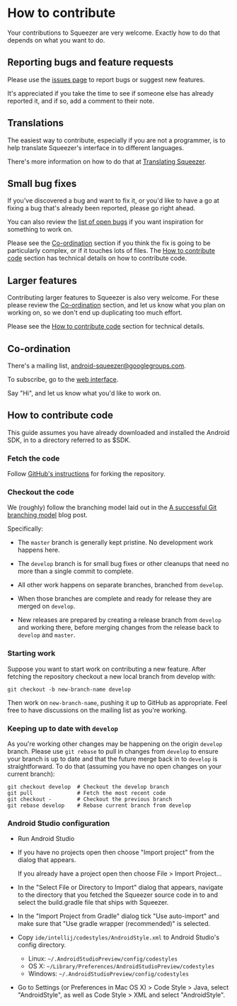 # How to contribute

Your contributions to Squeezer are very welcome. Exactly how to do that
depends on what you want to do.

## Reporting bugs and feature requests

Please use the
[issues page](https://github.com/nikclayton/android-squeezer/issues) to
report bugs or suggest new features.

It's appreciated if you take the time to see if someone else has already
reported it, and if so, add a comment to their note.

## Translations

The easiest way to contribute, especially if you are not a programmer,
is to help translate Squeezer's interface in to different languages.

There's more information on how to do that at
[Translating Squeezer](https://github.com/nikclayton/android-squeezer/wiki/Translating-Squeezer).

## Small bug fixes

If you've discovered a bug and want to fix it, or you'd like to have a go
at fixing a bug that's already been reported, please go right ahead.

You can also review the
[list of open bugs](https://github.com/nikclayton/android-squeezer/issues?utf8=%E2%9C%93&q=is%3Aissue+is%3Aopen+label%3Abug)
if you want inspiration for something to work on.

Please see the [Co-ordination](#Co-ordination) section if you think the
fix is going to be particularly complex, or if it touches lots of
files. The [How to contribute code](#How-to-contribute-code) section
has technical details on how to contribute code.

## Larger features

Contributing larger features to Squeezer is also very welcome. For these
please review the [Co-ordination](#Co-ordination) section, and let us
know what you plan on working on, so we don't end up duplicating too much
effort.

Please see the [How to contribute code](#How-to-contribute-code) section
for technical details.

## Co-ordination

There's a mailing list, android-squeezer@googlegroups.com.

To subscribe, go to the
[web interface](https://groups.google.com/forum/#!forum/android-squeezer).

Say "Hi", and let us know what you'd like to work on.

## How to contribute code

This guide assumes you have already downloaded and installed the Android
SDK, in to a directory referred to as $SDK.

### Fetch the code

Follow [GitHub's instructions](https://help.github.com/articles/fork-a-repo)
for forking the repository.

### Checkout the code

We (roughly) follow the branching model laid out in the
[A successful Git branching model](http://nvie.com/posts/a-successful-git-branching-model/)
blog post.

Specifically:

*   The `master` branch is generally kept pristine. No development work
    happens here.

*   The `develop` branch is for small bug fixes or other cleanups that need
    no more than a single commit to complete.

*   All other work happens on separate branches, branched from `develop`.

*   When those branches are complete and ready for release they are merged on
    `develop`.

*   New releases are prepared by creating a release branch from `develop` and
    working there, before merging changes from the release back to `develop`
    and `master`.

### Starting work

Suppose you want to start work on contributing a new feature. After fetching
the repository checkout a new local branch from develop with:

    git checkout -b new-branch-name develop

Then work on `new-branch-name`, pushing it up to GitHub as appropriate. Feel
free to have discussions on the mailing list as you're working.

### Keeping up to date with `develop`

As you're working other changes may be happening on the origin `develop`
branch. Please use `git rebase` to pull in changes from `develop` to ensure
your branch is up to date and that the future merge back in to `develop` is
straightforward. To do that (assuming you have no open changes on your
current branch):

```
git checkout develop  # Checkout the develop branch
git pull              # Fetch the most recent code
git checkout -        # Checkout the previous branch
git rebase develop    # Rebase current branch from develop
```

### Android Studio configuration

*   Run Android Studio

*   If you have no projects open then choose "Import project" from the dialog
    that appears.

    If you already have a project open then choose File > Import Project...

*   In the "Select File or Directory to Import" dialog that appears, navigate
    to the directory that you fetched the Squeezer source code in to and
    select the build.gradle file that ships with Squeezer.

*   In the "Import Project from Gradle" dialog tick "Use auto-import" and
    make sure that "Use gradle wrapper (recommended)" is selected.

*   Copy `ide/intellij/codestyles/AndroidStyle.xml` to Android Studio's config
    directory.

    -   Linux: `~/.AndroidStudioPreview/config/codestyles`
    -   OS X: `~/Library/Preferences/AndroidStudioPreview/codestyles`
    -   Windows: `~/.AndroidStudioPreview/config/codestyles`

*   Go to Settings (or Preferences in Mac OS X) > Code Style > Java, select
    "AndroidStyle", as well as Code Style > XML and select "AndroidStyle".
